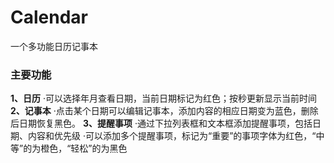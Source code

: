 # Calendar
一个多功能日历记事本

### 主要功能
**1、日历**
·可以选择年月查看日期，当前日期标记为红色；按秒更新显示当前时间
**2、记事本**
·点击某个日期可以编辑记事本，添加内容的相应日期变为蓝色，删除后日期恢复黑色。
**3、提醒事项**
·通过下拉列表框和文本框添加提醒事项，包括日期、内容和优先级
·可以添加多个提醒事项，标记为“重要”的事项字体为红色，“中等”的为橙色，“轻松”的为黑色
